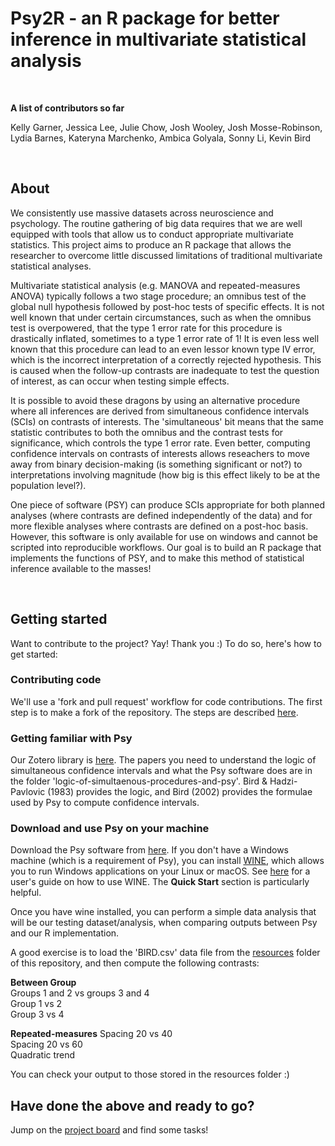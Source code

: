 # Psy2R - an R package for better inference in multivariate statistical analysis   

<br>

**A list of contributors so far**

Kelly Garner, Jessica Lee, Julie Chow, Josh Wooley, Josh Mosse-Robinson, Lydia Barnes,  Kateryna Marchenko,  Ambica Golyala, Sonny Li, Kevin Bird  

<br>

## About

We consistently use massive datasets across neuroscience and psychology. The routine gathering of big data requires that we are well equipped with tools that allow us to conduct appropriate multivariate statistics. This project aims to produce an R package that allows the researcher to overcome little discussed limitations of traditional multivariate statistical analyses. 

Multivariate statistical analysis (e.g. MANOVA and repeated-measures ANOVA) typically follows a two stage procedure; an omnibus test of the global null hypothesis followed by post-hoc tests of specific effects. It is not well known that under certain circumstances, such as when the omnibus test is overpowered, that the type 1 error rate for this procedure is drastically inflated, sometimes to a type 1 error rate of 1! It is even less well known that this procedure can lead to an even lessor known type IV error, which is the incorrect interpretation of a correctly rejected hypothesis. This is caused when the follow-up contrasts are inadequate to test the question of interest, as can occur when testing simple effects.

It is possible to avoid these dragons by using an alternative procedure where all inferences are derived from simultaneous confidence intervals (SCIs) on contrasts of interests. The 'simultaneous' bit means that the same statistic contributes to both the omnibus and the contrast tests for significance, which controls the type 1 error rate. Even better, computing confidence intervals on contrasts of interests allows reseachers to move away from binary decision-making (is something significant or not?) to interpretations involving magnitude (how big is this effect likely to be at the population level?). 

One piece of software (PSY) can produce SCIs appropriate for both planned analyses (where contrasts are defined independently of the data) and for more flexible analyses where contrasts are defined on a post-hoc basis. However, this software is only available for use on windows and cannot be scripted into reproducible workflows. Our goal is to build an R package that implements the functions of PSY, and to make this method of statistical inference available to the masses!

<br>

## Getting started

Want to contribute to the project? Yay! Thank you :) To do so, here's how to get started:  

### Contributing code

We'll use a 'fork and pull request' workflow for code contributions. The first step is to make a fork of the repository. The steps are described [here](https://docs.github.com/en/get-started/exploring-projects-on-github/contributing-to-a-project).

### Getting familiar with Psy

Our Zotero library is [here](https://www.zotero.org/groups/5561818/psy2r). The papers you need to understand the logic of simultaneous confidence intervals and what the Psy software does are in the folder 'logic-of-simultaenous-procedures-and-psy'. Bird & Hadzi-Pavlovic (1983) provides the logic, and Bird (2002) provides the formulae used by Psy to compute confidence intervals.

### Download and use Psy on your machine

Download the Psy software from [here](https://www.unsw.edu.au/science/our-schools/psychology/our-research/research-tools/psy-statistical-program). If you don't have a Windows machine (which is a requirement of Psy), you can install [WINE](https://www.winehq.org/), which allows you to run Windows applications on your Linux or macOS. See [here](https://wiki.winehq.org/Wine_User%27s_Guide) for a user's guide on how to use WINE. The **Quick Start** section is particularly helpful.  

Once you have wine installed, you can perform a simple data analysis that will be our testing dataset/analysis, when comparing outputs between Psy and our R implementation.  

A good exercise is to load the 'BIRD.csv' data file from the [resources](https://github.com/kel-github/PSY2R/tree/main/resources) folder of this repository, and then compute the following contrasts:  

**Between Group**  
Groups 1 and 2 vs groups 3 and 4  
Group 1 vs  2  
Group 3 vs 4  

**Repeated-measures**
Spacing 20 vs 40  
Spacing 20 vs 60  
Quadratic trend  

You can check your output to those stored in the resources folder :)  

## Have done the above and ready to go?

Jump on the [project board](https://github.com/users/kel-github/projects/4) and find some tasks!







    




